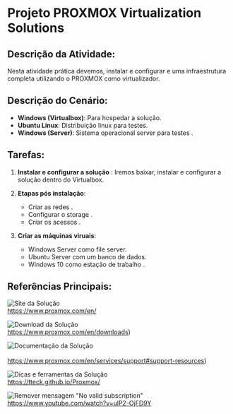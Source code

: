 ﻿# Projeto PROXMOX Virtualization Solutions

## Descrição da Atividade:

Nesta atividade prática devemos, instalar e configurar e uma infraestrutura completa utilizando o PROXMOX como virtualizador.

## Descrição do Cenário:

-   **Windows (Virtualbox)**: Para hospedar a solução.
-   **Ubuntu Linux**: Distribuição linux para testes.
-   **Windows (Server)**: Sistema operacional server para testes .

## Tarefas:

1. **Instalar e configurar a solução** : Iremos baixar, instalar e configurar a solução dentro do Virtualbox.

2. **Etapas pós instalação**:
    - Criar as redes .
    - Configurar o storage .
    - Criar os acessos .

3. **Criar as máquinas viruais**:
    - Windows Server como file server.
    - Ubuntu Server com um banco de dados.
    - Windows 10 como estação de trabalho .

## Referências Principais:

![Site da Solução]()
<br>https://www.proxmox.com/en/</br>

![Download da Solução]()
<br>https://www.proxmox.com/en/downloads)</br>

![Documentação da Solução]()</br>
<br>https://www.proxmox.com/en/services/support#support-resources)</br>

![Dicas e ferramentas da Solução]()
<br>https://tteck.github.io/Proxmox/</br>

![Remover mensagem "No valid subscription"]()
<br>https://www.youtube.com/watch?v=ulP2-OjFD9Y</br>
